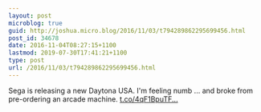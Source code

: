```yaml
---
layout: post
microblog: true
guid: http://joshua.micro.blog/2016/11/03/t794289862295699456.html
post_id: 34678
date: 2016-11-04T08:27:15+1100
lastmod: 2019-07-30T17:41:21+1100
type: post
url: /2016/11/03/t794289862295699456.html
---
```

Sega is releasing a new Daytona USA. I'm feeling numb ... and broke from pre-ordering an arcade machine. [t.co/4qF1BpuTF...](https://t.co/4qF1BpuTFF)
